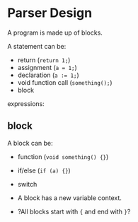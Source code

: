 # Parser Design


A program is made up of blocks.


A statement can be:
- return (`return 1;`)
- assignment (`a = 1;`)
- declaration (`a := 1;`)
- void function call (`something();`)
- block



expressions:


## block
A block can be:
- function (`void something() {}`)
- if/else (`if (a) {}`)
- switch

- A block has a new variable context.
- ?All blocks start with `{` and end with `}`?
